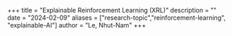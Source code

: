 +++
title = "Explainable Reinforcement Learning (XRL)"
description = ""
date = "2024-02-09"
aliases = ["research-topic","reinforcement-learning", "explainable-AI"]
author = "Le, Nhut-Nam"
+++

